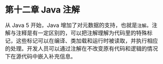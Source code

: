 # 第十二章 Java 注解

<font size=4px>从 Java 5 开始，Java 增加了对元数据的支持，也就是`注解`。注解与注释是有一定区别的，可以把注解理解为代码里的特殊标记，这些标记可以在编译、类加载和运行时被读取，并执行相应的处理。开发人员可以通过注解在不改变原有代码和逻辑的情况下在源代码中嵌入补充信息。</font>



